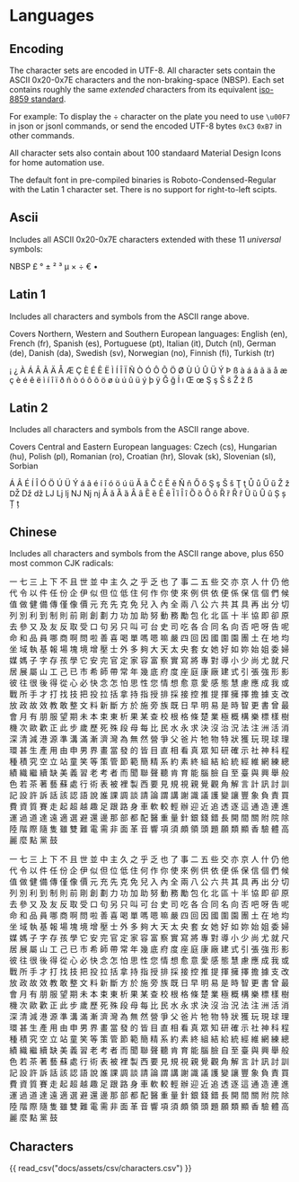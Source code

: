 <h1>Languages</h1>

## Encoding

The character sets are encoded in UTF-8. All character sets contain the ASCII 0x20-0x7E characters and the non-braking-space (NBSP). Each set contains roughly the same *extended* characters from its equivalent [iso-8859 standard](https://en.wikipedia.org/wiki/ISO/IEC_8859).

For example: To display the &#x00F7; character on the plate you need to use `\u00F7` in json or jsonl commands, or send the encoded UTF-8 bytes `0xC3` `0xB7` in other commands.

All character sets also contain about 100 standaard Material Design Icons for home automation use.

The default font in pre-compiled binaries is Roboto-Condensed-Regular with the Latin 1 character set. There is no support for right-to-left scipts.

## Ascii

Includes all ASCII 0x20-0x7E characters extended with these 11 *universal* symbols: 

NBSP
&#x00A3;
&#x00B0;
&#x00B1;
&#x00B2;
&#x00B3;
&#x00B5;
&#x00D7;
&#x00F7;
&#x20AC;
&#x2022;


## Latin 1

Includes all characters and symbols from the ASCII range above.

Covers Northern, Western and Southern European languages: English (en), French (fr), Spanish (es), Portuguese (pt), Italian (it), Dutch (nl), German (de), Danish (da), Swedish (sv), Norwegian (no), Finnish (fi), Turkish (tr)

&#x00A1;
&#x00BF;
&#x00C0;
&#x00C1;
&#x00C2;
&#x00C3;
&#x00C4;
&#x00C5;
&#x00C6;
&#x00C7;
&#x00C8;
&#x00C9;
&#x00CA;
&#x00CB;
&#x00CC;
&#x00CD;
&#x00CE;
&#x00CF;
&#x00D1;
&#x00D2;
&#x00D3;
&#x00D4;
&#x00D5;
&#x00D6;
&#x00D8;
&#x00D9;
&#x00DA;
&#x00DB;
&#x00DC;
&#x00DD;
&#x00DE;
&#x00DF;
&#x00E0;
&#x00E1;
&#x00E2;
&#x00E3;
&#x00E4;
&#x00E5;
&#x00E6;
&#x00E7;
&#x00E8;
&#x00E9;
&#x00EA;
&#x00EB;
&#x00EC;
&#x00ED;
&#x00EE;
&#x00EF;
&#x00F0;
&#x00F1;
&#x00F2;
&#x00F3;
&#x00F4;
&#x00F5;
&#x00F6;
&#x00F8;
&#x00F9;
&#x00FA;
&#x00FB;
&#x00FC;
&#x00FD;
&#x00FE;
&#x00FF;
&#x011E;
&#x011F;
&#x0130;
&#x0131;
&#x0152;
&#x0153;
&#x015E;
&#x015F;
&#x0160;
&#x0161;
&#x017D;
&#x017E;
&#x1E9E;


## Latin 2

Includes all characters and symbols from the ASCII range above.

Covers Central and Eastern European languages: Czech (cs), Hungarian (hu), Polish (pl), Romanian (ro), Croatian (hr), Slovak (sk), Slovenian (sl), Sorbian

&#x00C1;
&#x00C2;
&#x00C9;
&#x00CD;
&#x00CE;
&#x00D3;
&#x00D6;
&#x00DA;
&#x00DC;
&#x00DD;
&#x00E1;
&#x00E2;
&#x00E9;
&#x00ED;
&#x00EE;
&#x00F3;
&#x00F6;
&#x00FA;
&#x00FC;
&#x0102;
&#x0103;
&#x010C;
&#x010D;
&#x0114;
&#x0115;
&#x0147;
&#x0148;
&#x0150;
&#x0151;
&#x015E;
&#x015F;
&#x0160;
&#x0161;
&#x0162;
&#x0163;
&#x016E;
&#x016F;
&#x0170;
&#x0171;
&#x017D;
&#x017E;
&#x01C4;
&#x01C5;
&#x01C6;
&#x01C7;
&#x01C8;
&#x01C9;
&#x01CA;
&#x01CB;
&#x01CC;
&#x01CD;
&#x01CE;
&#x0200;
&#x0201;
&#x0202;
&#x0203;
&#x0204;
&#x0205;
&#x0206;
&#x0207;
&#x0208;
&#x0209;
&#x020A;
&#x020B;
&#x020C;
&#x020D;
&#x020E;
&#x020F;
&#x0210;
&#x0211;
&#x0212;
&#x0213;
&#x0214;
&#x0215;
&#x0216;
&#x0217;
&#x0218;
&#x0219;
&#x021A;
&#x021B;


## Chinese

Includes all characters and symbols from the ASCII range above, plus 650 most common CJK radicals:

&#x4E00;
&#x4E03;
&#x4E09;
&#x4E0A;
&#x4E0B;
&#x4E0D;
&#x4E14;
&#x4E16;
&#x4E26;
&#x4E2D;
&#x4E3B;
&#x4E45;
&#x4E4B;
&#x4E4E;
&#x4E4F;
&#x4E5F;
&#x4E86;
&#x4E8B;
&#x4E8C;
&#x4E94;
&#x4E9B;
&#x4EA4;
&#x4EA6;
&#x4EAC;
&#x4EBA;
&#x4EC0;
&#x4ECD;
&#x4ED6;
&#x4EE3;
&#x4EE4;
&#x4EE5;
&#x4EF6;
&#x4EFB;
&#x4EFD;
&#x4F01;
&#x4F0A;
&#x4F3C;
&#x4F46;
&#x4F4D;
&#x4F4E;
&#x4F4F;
&#x4F55;
&#x4F5C;
&#x4F60;
&#x4F7F;
&#x4F86;
&#x4F8B;
&#x4F9B;
&#x4F9D;
&#x4FBF;
&#x4FC2;
&#x4FDD;
&#x4FE1;
&#x500B;
&#x5011;
&#x5019;
&#x503C;
&#x505A;
&#x5065;
&#x5099;
&#x50B3;
&#x50C5;
&#x50CF;
&#x50F9;
&#x5143;
&#x5145;
&#x5148;
&#x514B;
&#x514D;
&#x5152;
&#x5165;
&#x5167;
&#x5168;
&#x5169;
&#x516B;
&#x516C;
&#x516D;
&#x5171;
&#x5176;
&#x5177;
&#x518D;
&#x51FA;
&#x5206;
&#x5207;
&#x5217;
&#x5225;
&#x5229;
&#x5230;
&#x5236;
&#x5247;
&#x524D;
&#x525B;
&#x5275;
&#x5283;
&#x529B;
&#x529F;
&#x52A0;
&#x52A9;
&#x52AA;
&#x52D5;
&#x52D9;
&#x52F5;
&#x5305;
&#x5316;
&#x5317;
&#x5340;
&#x5341;
&#x534A;
&#x5354;
&#x5373;
&#x537B;
&#x539F;
&#x53BB;
&#x53C3;
&#x53C8;
&#x53CA;
&#x53CB;
&#x53CD;
&#x53D6;
&#x53D7;
&#x53E3;
&#x53E5;
&#x53E6;
&#x53EA;
&#x53EB;
&#x53EF;
&#x53F0;
&#x53F2;
&#x53F8;
&#x5403;
&#x5404;
&#x5408;
&#x540C;
&#x540D;
&#x5411;
&#x5426;
&#x5427;
&#x5440;
&#x544A;
&#x5462;
&#x547D;
&#x548C;
&#x54C1;
&#x54E1;
&#x54EA;
&#x5546;
&#x554A;
&#x554F;
&#x5566;
&#x5584;
&#x559C;
&#x559D;
&#x55AE;
&#x55CE;
&#x55EF;
&#x561B;
&#x56B4;
&#x56DB;
&#x56DE;
&#x56E0;
&#x570B;
&#x570D;
&#x5712;
&#x5718;
&#x571F;
&#x5728;
&#x5730;
&#x5747;
&#x5750;
&#x57DF;
&#x57F7;
&#x57FA;
&#x5831;
&#x5834;
&#x584A;
&#x5883;
&#x589E;
&#x58D3;
&#x58EB;
&#x5916;
&#x591A;
&#x5920;
&#x5927;
&#x5929;
&#x592A;
&#x592E;
&#x5957;
&#x5973;
&#x5979;
&#x597D;
&#x5982;
&#x59B3;
&#x59CB;
&#x59D0;
&#x59D4;
&#x5A66;
&#x5A92;
&#x5ABD;
&#x5B50;
&#x5B57;
&#x5B58;
&#x5B69;
&#x5B78;
&#x5B83;
&#x5B89;
&#x5B8C;
&#x5B98;
&#x5B9A;
&#x5BB6;
&#x5BB9;
&#x5BCC;
&#x5BDF;
&#x5BE6;
&#x5BEB;
&#x5C07;
&#x5C08;
&#x5C0D;
&#x5C0E;
&#x5C0F;
&#x5C11;
&#x5C1A;
&#x5C24;
&#x5C31;
&#x5C3A;
&#x5C45;
&#x5C55;
&#x5C6C;
&#x5C71;
&#x5DE5;
&#x5DF1;
&#x5DF2;
&#x5E02;
&#x5E0C;
&#x5E2B;
&#x5E36;
&#x5E38;
&#x5E74;
&#x5E7E;
&#x5E95;
&#x5E9C;
&#x5EA6;
&#x5EA7;
&#x5EAD;
&#x5EB7;
&#x5EE0;
&#x5EFA;
&#x5F0F;
&#x5F15;
&#x5F35;
&#x5F37;
&#x5F62;
&#x5F71;
&#x5F7C;
&#x5F80;
&#x5F88;
&#x5F8C;
&#x5F97;
&#x5F9E;
&#x5FC3;
&#x5FC5;
&#x5FEB;
&#x5FF5;
&#x600E;
&#x6015;
&#x601D;
&#x6027;
&#x60A8;
&#x60C5;
&#x60F3;
&#x6108;
&#x610F;
&#x611B;
&#x611F;
&#x614B;
&#x6167;
&#x616E;
&#x61C9;
&#x6210;
&#x6211;
&#x6216;
&#x6230;
&#x6240;
&#x624B;
&#x624D;
&#x6253;
&#x627E;
&#x6280;
&#x628A;
&#x6295;
&#x62C9;
&#x62EC;
&#x62FF;
&#x6301;
&#x6307;
&#x6388;
&#x6392;
&#x63A1;
&#x63A5;
&#x63A7;
&#x63A8;
&#x63D0;
&#x63EE;
&#x64C1;
&#x64C7;
&#x64D4;
&#x64DA;
&#x652F;
&#x6539;
&#x653E;
&#x653F;
&#x6545;
&#x6548;
&#x6559;
&#x6562;
&#x6574;
&#x6587;
&#x6599;
&#x65B0;
&#x65B7;
&#x65B9;
&#x65BC;
&#x65BD;
&#x65C1;
&#x65CF;
&#x65E2;
&#x65E5;
&#x65E9;
&#x660E;
&#x6613;
&#x662F;
&#x6642;
&#x667A;
&#x66F4;
&#x66F8;
&#x66FE;
&#x6700;
&#x6703;
&#x6708;
&#x6709;
&#x670B;
&#x670D;
&#x671B;
&#x671F;
&#x672A;
&#x672C;
&#x675F;
&#x6771;
&#x6790;
&#x679C;
&#x67D0;
&#x67E5;
&#x6821;
&#x6839;
&#x683C;
&#x689D;
&#x695A;
&#x696D;
&#x6975;
&#x6982;
&#x69CB;
&#x6A02;
&#x6A19;
&#x6A23;
&#x6A39;
&#x6A5F;
&#x6B21;
&#x6B50;
&#x6B61;
&#x6B63;
&#x6B64;
&#x6B65;
&#x6B72;
&#x6B77;
&#x6B7B;
&#x6B8A;
&#x6BB5;
&#x6BCD;
&#x6BCF;
&#x6BD4;
&#x6C11;
&#x6C34;
&#x6C38;
&#x6C42;
&#x6C7A;
&#x6C92;
&#x6CBB;
&#x6CC1;
&#x6CD5;
&#x6CE8;
&#x6D32;
&#x6D3B;
&#x6D88;
&#x6DF1;
&#x6E05;
&#x6E1B;
&#x6E2F;
&#x6E90;
&#x6E96;
&#x6E9D;
&#x6EFF;
&#x6F38;
&#x6FDF;
&#x7063;
&#x70BA;
&#x7121;
&#x7136;
&#x71DF;
&#x722D;
&#x7236;
&#x7238;
&#x7247;
&#x7260;
&#x7269;
&#x7279;
&#x72C0;
&#x7372;
&#x73A9;
&#x73FE;
&#x7403;
&#x7406;
&#x74B0;
&#x751A;
&#x751F;
&#x7522;
&#x7528;
&#x7531;
&#x7533;
&#x7537;
&#x754C;
&#x756B;
&#x7576;
&#x767C;
&#x7684;
&#x7686;
&#x76EE;
&#x76F4;
&#x76F8;
&#x770B;
&#x771F;
&#x773E;
&#x77E5;
&#x7814;
&#x78BA;
&#x793A;
&#x793E;
&#x795E;
&#x79D1;
&#x7A0B;
&#x7A2E;
&#x7A4D;
&#x7A76;
&#x7A7A;
&#x7ACB;
&#x7AD9;
&#x7AE5;
&#x7B11;
&#x7B49;
&#x7B56;
&#x7BA1;
&#x7BC0;
&#x7BC4;
&#x7C21;
&#x7CBE;
&#x7CFB;
&#x7D04;
&#x7D20;
&#x7D42;
&#x7D44;
&#x7D50;
&#x7D66;
&#x7D71;
&#x7D93;
&#x7DAD;
&#x7DB2;
&#x7DF4;
&#x7E3D;
&#x7E3E;
&#x7E54;
&#x7E7C;
&#x7E8C;
&#x7F3A;
&#x7F8E;
&#x7FA9;
&#x7FD2;
&#x8001;
&#x8003;
&#x8005;
&#x800C;
&#x805E;
&#x806F;
&#x8072;
&#x807D;
&#x80AF;
&#x80B2;
&#x80FD;
&#x8166;
&#x81C9;
&#x81EA;
&#x81F3;
&#x81FA;
&#x8207;
&#x8208;
&#x8209;
&#x822C;
&#x8272;
&#x82E5;
&#x8336;
&#x8457;
&#x85DD;
&#x8607;
&#x8655;
&#x884C;
&#x8853;
&#x8868;
&#x88AB;
&#x88E1;
&#x88FD;
&#x897F;
&#x8981;
&#x898B;
&#x898F;
&#x8996;
&#x89AA;
&#x89BA;
&#x89C0;
&#x89D2;
&#x89E3;
&#x8A00;
&#x8A08;
&#x8A0A;
&#x8A0E;
&#x8A13;
&#x8A18;
&#x8A2D;
&#x8A31;
&#x8A34;
&#x8A71;
&#x8A72;
&#x8A8D;
&#x8A9E;
&#x8AAA;
&#x8AB0;
&#x8AB2;
&#x8ABF;
&#x8AC7;
&#x8ACB;
&#x8AD6;
&#x8B02;
&#x8B1B;
&#x8B1D;
&#x8B58;
&#x8B70;
&#x8B77;
&#x8B8A;
&#x8B93;
&#x8C50;
&#x8C61;
&#x8CA0;
&#x8CAC;
&#x8CB7;
&#x8CBB;
&#x8CC7;
&#x8CEA;
&#x8CFD;
&#x8D70;
&#x8D77;
&#x8D85;
&#x8D8A;
&#x8DA3;
&#x8DB3;
&#x8DDF;
&#x8DEF;
&#x8EAB;
&#x8ECA;
&#x8EDF;
&#x8F03;
&#x8F15;
&#x8FA6;
&#x8FCE;
&#x8FD1;
&#x8FFD;
&#x900F;
&#x9010;
&#x9019;
&#x901A;
&#x9020;
&#x9023;
&#x9032;
&#x904B;
&#x904E;
&#x9053;
&#x9054;
&#x9060;
&#x9069;
&#x9078;
&#x907F;
&#x9084;
&#x908A;
&#x90A3;
&#x90E8;
&#x90FD;
&#x914D;
&#x91AB;
&#x91CD;
&#x91CF;
&#x91DD;
&#x9280;
&#x9322;
&#x932F;
&#x9577;
&#x958B;
&#x9593;
&#x95DC;
&#x9644;
&#x9662;
&#x9664;
&#x9678;
&#x968E;
&#x969B;
&#x96A8;
&#x96BB;
&#x96D6;
&#x96D9;
&#x96E3;
&#x96FB;
&#x9700;
&#x975E;
&#x9762;
&#x9769;
&#x97F3;
&#x97FF;
&#x9805;
&#x9808;
&#x9817;
&#x9818;
&#x982D;
&#x984C;
&#x9858;
&#x985E;
&#x986F;
&#x9999;
&#x9A57;
&#x9AD4;
&#x9AD8;
&#x9E97;
&#x9EBC;
&#x9EDE;
&#x9EE8;
&#x9F13;



一 
七 
三 
上 
下 
不 
且 
世 
並 
中 
主 
久 
之 
乎 
乏 
也 
了 
事 
二 
五 
些 
交 
亦 
京 
人 
什 
仍 
他 
代 
令 
以 
件 
任 
份 
企 
伊 
似 
但 
位 
低 
住 
何 
作 
你 
使 
來 
例 
供 
依 
便 
係 
保 
信 
個 
們 
候 
值 
做 
健 
備 
傳 
僅 
像 
價 
元 
充 
先 
克 
免 
兒 
入 
內 
全 
兩 
八 
公 
六 
共 
其 
具 
再 
出 
分 
切 
列 
別 
利 
到 
制 
則 
前 
剛 
創 
劃 
力 
功 
加 
助 
努 
動 
務 
勵 
包 
化 
北 
區 
十 
半 
協 
即 
卻 
原 
去 
參 
又 
及 
友 
反 
取 
受 
口 
句 
另 
只 
叫 
可 
台 
史 
司 
吃 
各 
合 
同 
名 
向 
否 
吧 
呀 
告 
呢 
命 
和 
品 
員 
哪 
商 
啊 
問 
啦 
善 
喜 
喝 
單 
嗎 
嗯 
嘛 
嚴 
四 
回 
因 
國 
圍 
園 
團 
土 
在 
地 
均 
坐 
域 
執 
基 
報 
場 
塊 
境 
增 
壓 
士 
外 
多 
夠 
大 
天 
太 
央 
套 
女 
她 
好 
如 
妳 
始 
姐 
委 
婦 
媒 
媽 
子 
字 
存 
孩 
學 
它 
安 
完 
官 
定 
家 
容 
富 
察 
實 
寫 
將 
專 
對 
導 
小 
少 
尚 
尤 
就 
尺 
居 
展 
屬 
山 
工 
己 
已 
市 
希 
師 
帶 
常 
年 
幾 
底 
府 
度 
座 
庭 
康 
廠 
建 
式 
引 
張 
強 
形 
影 
彼 
往 
很 
後 
得 
從 
心 
必 
快 
念 
怎 
怕 
思 
性 
您 
情 
想 
愈 
意 
愛 
感 
態 
慧 
慮 
應 
成 
我 
或 
戰 
所 
手 
才 
打 
找 
技 
把 
投 
拉 
括 
拿 
持 
指 
授 
排 
採 
接 
控 
推 
提 
揮 
擁 
擇 
擔 
據 
支 
改 
放 
政 
故 
效 
教 
敢 
整 
文 
料 
新 
斷 
方 
於 
施 
旁 
族 
既 
日 
早 
明 
易 
是 
時 
智 
更 
書 
曾 
最 
會 
月 
有 
朋 
服 
望 
期 
未 
本 
束 
東 
析 
果 
某 
查 
校 
根 
格 
條 
楚 
業 
極 
概 
構 
樂 
標 
樣 
樹 
機 
次 
歐 
歡 
正 
此 
步 
歲 
歷 
死 
殊 
段 
母 
每 
比 
民 
水 
永 
求 
決 
沒 
治 
況 
法 
注 
洲 
活 
消 
深 
清 
減 
港 
源 
準 
溝 
滿 
漸 
濟 
灣 
為 
無 
然 
營 
爭 
父 
爸 
片 
牠 
物 
特 
狀 
獲 
玩 
現 
球 
理 
環 
甚 
生 
產 
用 
由 
申 
男 
界 
畫 
當 
發 
的 
皆 
目 
直 
相 
看 
真 
眾 
知 
研 
確 
示 
社 
神 
科 
程 
種 
積 
究 
空 
立 
站 
童 
笑 
等 
策 
管 
節 
範 
簡 
精 
系 
約 
素 
終 
組 
結 
給 
統 
經 
維 
網 
練 
總 
績 
織 
繼 
續 
缺 
美 
義 
習 
老 
考 
者 
而 
聞 
聯 
聲 
聽 
肯 
育 
能 
腦 
臉 
自 
至 
臺 
與 
興 
舉 
般 
色 
若 
茶 
著 
藝 
蘇 
處 
行 
術 
表 
被 
裡 
製 
西 
要 
見 
規 
視 
親 
覺 
觀 
角 
解 
言 
計 
訊 
討 
訓 
記 
設 
許 
訴 
話 
該 
認 
語 
說 
誰 
課 
調 
談 
請 
論 
謂 
講 
謝 
識 
議 
護 
變 
讓 
豐 
象 
負 
責 
買 
費 
資 
質 
賽 
走 
起 
超 
越 
趣 
足 
跟 
路 
身 
車 
軟 
較 
輕 
辦 
迎 
近 
追 
透 
逐 
這 
通 
造 
連 
進 
運 
過 
道 
達 
遠 
適 
選 
避 
還 
邊 
那 
部 
都 
配 
醫 
重 
量 
針 
銀 
錢 
錯 
長 
開 
間 
關 
附 
院 
除 
陸 
階 
際 
隨 
隻 
雖 
雙 
難 
電 
需 
非 
面 
革 
音 
響 
項 
須 
頗 
領 
頭 
題 
願 
類 
顯 
香 
驗 
體 
高 
麗 
麼 
點 
黨 
鼓 



<!--
## Character Sets

- latin-1: West European languages: French (fr), Spanish (es), Catalan (ca), Basque (eu), Portuguese (pt), Italian (it), Albanian (sq), Rhaeto-Romanic (rm), Dutch (nl), German (de), Danish (da), Swedish (sv), Norwegian (no), Finnish (fi), Faroese (fo), Icelandic (is), Irish (ga), Scottish (gd), and English (en), incidentally also Afrikaans (af) and Swahili (sw), Australia and much of Africa
- latin-2: Central and Eastern Europe: Czech (cs), Hungarian (hu), Polish (pl), Romanian (ro), Croatian (hr), Slovak (sk), Slovenian (sl), Sorbian
- latin-3: Esperanto (eo) and Maltese
- iso-8859-4 (latin4): Superseeded by Latin6
- iso-8859-5: Cyrillic letters for Bulgarian (bg), Byelorussian (be), Macedonian (mk), Russian (ru), Serbian (sr) and Ukrainian (uk).
- iso-8859-7:  Greek
- ISO-8859-9 (Latin5): Turkish
- iso-8859-10 (latin6): Latin6 rearranged the Latin4 characters, dropped some symbols and the Latvian ŗ, added the last missing Inuit (Greenlandic Eskimo) and non-Skolt Sami (Lappish) letters and reintroduced the Icelandic ðýþ to cover the entire Nordic area.
- iso-8859-11: Thai
- iso-8859-13 (latin7): Baltic Rim and re-establish the Latvian (lv) support
- iso-8859-14 (latin8): Adds Gaelic and Welsh (cy) letters to cover all Celtic languages. 
- iso-8859-15 (latin9): Update Latin1 by replacing the less needed symbols ¦¨´¸¼½¾ with forgotten French and Finnish letters and placing the U+20AC Euro sign in the cell =A4 of the former international currency sign ¤.
-->


## Characters

{{ read_csv("docs/assets/csv/characters.csv") }}

